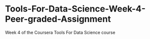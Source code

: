 # Tools-For-Data-Science-Week-4-Peer-graded-Assignment
Week 4 of the Coursera Tools For Data Science course
